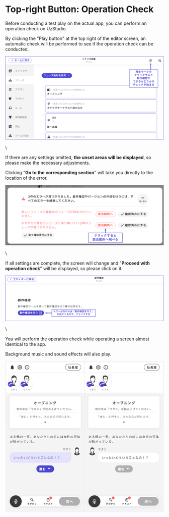 # Top-right Button: Operation Check

Before conducting a test play on the actual app, you can perform an operation check on UzStudio.

By clicking the "Play button" at the top right of the editor screen, an automatic check will be performed to see if the operation check can be conducted.

![](../images/demo1.png)

\

If there are any settings omitted, **the unset areas will be displayed**, so please make the necessary adjustments.

Clicking "**Go to the corresponding section**" will take you directly to the location of the error.

![](../images/demo2.png)

\

If all settings are complete, the screen will change and "**Proceed with operation check**" will be displayed, so please click on it.

![](../images/demo4.png)

\

You will perform the operation check while operating a screen almost identical to the app.

Background music and sound effects will also play.

![](../images/demo3.png)
